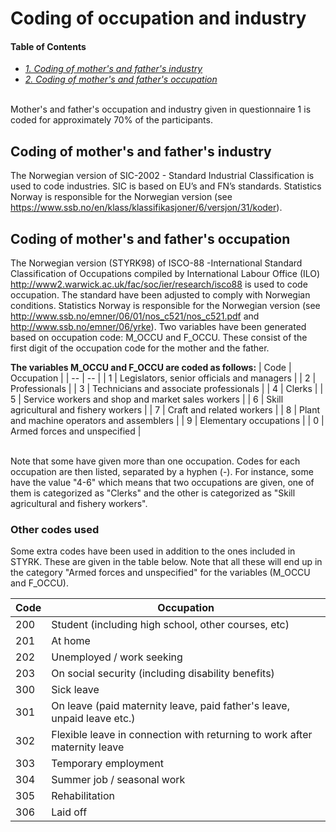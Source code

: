 # Coding of occupation and industry

#### Table of Contents
- _[1. Coding of mother's and father's industry](#coding-of-mothers-and-fathers-industry)_ <br>
- _[2. Coding of mother's and father's occupation](#coding-of-mothers-and-fathers-occupation)_ <br>
<br>
Mother's and father's occupation and industry given in questionnaire 1 is coded for approximately 70% of the participants.

## Coding of mother's and father's industry
The Norwegian version of SIC-2002 - Standard Industrial Classification is used to code industries. SIC is based on EU’s and FN’s standards. Statistics Norway is responsible for the Norwegian 
version (see https://www.ssb.no/en/klass/klassifikasjoner/6/versjon/31/koder).

## Coding of mother's and father's occupation
The Norwegian version (STYRK98) of ISCO-88 -International Standard Classification of Occupations compiled by International Labour Office (ILO) 
http://www2.warwick.ac.uk/fac/soc/ier/research/isco88 is used to code occupation. The standard have been adjusted to comply with Norwegian conditions. Statistics Norway is responsible for the 
Norwegian version (see http://www.ssb.no/emner/06/01/nos_c521/nos_c521.pdf and http://www.ssb.no/emner/06/yrke). Two variables have been generated based on occupation code: M_OCCU and F_OCCU. 
These consist of the first digit of the occupation code for the mother and the father.

**The variables M_OCCU and F_OCCU are coded as follows:**
 | Code | Occupation |
 | -- | -- |
 | 1 | Legislators, senior officials and managers | 
 | 2 | Professionals | 
 | 3 | Technicians and associate professionals | 
 | 4 | Clerks | 
 | 5 | Service workers and shop and market sales workers | 
 | 6 | Skill agricultural and fishery workers | 
 | 7 | Craft and related workers | 
 | 8 | Plant and machine operators and assemblers | 
 | 9 | Elementary occupations | 
 | 0 | Armed forces and unspecified | 

<br> Note that some have given more than one occupation. Codes for each occupation are then listed, separated by a hyphen (-). For instance, some have the value "4-6" which means that two occupations are given, one of them is categorized as "Clerks" and the other is categorized as "Skill agricultural and fishery workers". 

### Other codes used
Some extra codes have been used in addition to the ones included in STYRK. These are given in the table below. Note that all these will end up in the category "Armed forces and unspecified" for the variables (M_OCCU and F_OCCU).

 | Code | Occupation | 
 | -- | -- |
 | 200 | Student (including high school, other courses, etc) | 
 | 201 | At home | 
 | 202 | Unemployed / work seeking | 
 | 203 | On social security (including disability benefits) | 
 | 300 | Sick leave | 
 | 301 | On leave (paid maternity leave, paid father's leave, unpaid leave etc.) | 
 | 302 | Flexible leave in connection with returning to work after maternity leave | 
 | 303 | Temporary employment | 
 | 304 | Summer job / seasonal work | 
 | 305 | Rehabilitation | 
 | 306 | Laid off | 
